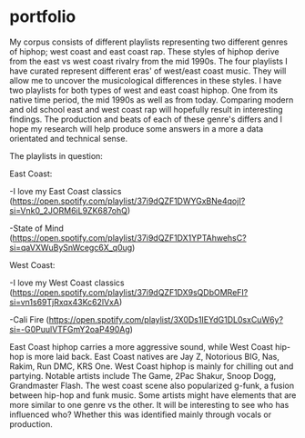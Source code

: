 # portfolio

My corpus consists of different playlists representing two different genres of hiphop; west coast and east coast rap. These styles of hiphop derive from the east vs west coast rivalry from the mid 1990s. The four playlists I have curated represent different eras' of west/east coast music. They will allow me to uncover the musicological differences in these styles. I have two playlists for both types of west and east coast hiphop. One from its native time period, the mid 1990s as well as from today. Comparing modern and old school east and west coast rap will hopefully result in interesting findings. The production and beats of each of these genre's differs and I hope my research will help produce some answers in a more a data orientated and technical sense.

The playlists in question:

East Coast:

-I love my East Coast classics (<https://open.spotify.com/playlist/37i9dQZF1DWYGxBNe4qojI?si=Vnk0_2JORM6iL9ZK687ohQ>)

-State of Mind (<https://open.spotify.com/playlist/37i9dQZF1DX1YPTAhwehsC?si=qaVXWuBySnWcegc6X_q0ug>)

West Coast:

-I love my West Coast classics (<https://open.spotify.com/playlist/37i9dQZF1DX9sQDbOMReFI?si=vn1s69TjRxqx43Kc62lVxA>)

-Cali Fire (<https://open.spotify.com/playlist/3X0Ds1IEYdG1DL0sxCuW6y?si=-G0PuulVTFGmY2oaP490Ag>)

East Coast hiphop carries a more aggressive sound, while West Coast hip-hop is more laid back. East Coast natives are Jay Z, Notorious BIG, Nas, Rakim, Run DMC, KRS One. West Coast hiphop is mainly for chilling out and partying. Notable artists include The Game, 2Pac Shakur, Snoop Dogg, Grandmaster Flash. The west coast scene also popularized g-funk, a fusion between hip-hop and funk music. Some artists might have elements that are more similar to one genre vs the other. It will be interesting to see who has influenced who? Whether this was identified mainly through vocals or production.
